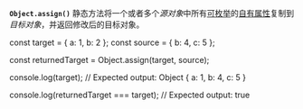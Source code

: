 **`Object.assign()`** 静态方法将一个或者多个*源对象*中所有[可枚举](https://developer.mozilla.org/zh-CN/docs/Web/JavaScript/Reference/Global_Objects/Object/propertyIsEnumerable)的[自有属性](https://developer.mozilla.org/zh-CN/docs/Web/JavaScript/Reference/Global_Objects/Object/hasOwn)复制到*目标对象*，并返回修改后的目标对象。

const target = { a: 1, b: 2 };
const source = { b: 4, c: 5 };

const returnedTarget = Object.assign(target, source);

console.log(target);
// Expected output: Object { a: 1, b: 4, c: 5 }

console.log(returnedTarget === target);
// Expected output: true